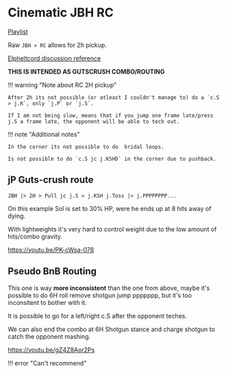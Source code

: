 # Cinematic JBH RC

[Playlist](https://www.youtube.com/playlist?list=PL6ZUzEhM_rdCL0PKZDmx8CXpUaIR6ScVY)

Raw `JBH > RC` allows for 2h pickup.

[Elpheltcord discussion reference](https://discord.com/channels/121387821977042945/121388142941962241/1304109654649077850)

**THIS IS INTENDED AS GUTSCRUSH COMBO/ROUTING**

!!! warning "Note about RC 2H pickup"

    After 2h its not possible (or atleast I couldn't manage to) do a `c.S > j.K`, only `j.P` or `j.S`.

    If I am not being slow, means that if you jump one frame late/press j.S a frame late, the opponent will be able to tech out.

!!! note "Additional notes"

    In the corner its not possible to do  bridal loops.

    Is not possible to do `c.S jc j.KSHD` in the corner due to pushback.


## jP Guts-crush route

`JBH |> 2H > Pull jc j.S > j.KSH j.Toss |> j.PPPPPPPP...`

On this example Sol is set to 30% HP, were he ends up at 8 hits away of dying.

With lightweights it's very hard to control weight due to the low amount of hits/combo gravity.

https://youtu.be/PK-cWsa-078


## Pseudo BnB Routing

This one is way **more inconsistent** than the one from above, maybe it's possible to do 6H roll remove shotgun jump ppppppp, but it's too inconsitent to bother with it.

It is possible to go for a left/right c.S after the opponent teches.

We can also end the combo at 6H Shotgun stance and charge shotgun to catch the opponent mashing.

https://youtu.be/gZ4Z8Aor2Ps

!!! error "Can't recommend"
